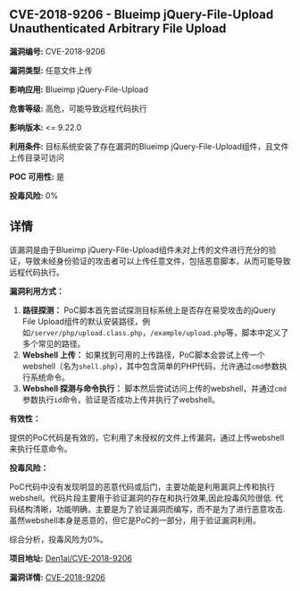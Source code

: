 ## CVE-2018-9206 - Blueimp jQuery-File-Upload Unauthenticated Arbitrary File Upload

**漏洞编号:** CVE-2018-9206

**漏洞类型:** 任意文件上传

**影响应用:** Blueimp jQuery-File-Upload

**危害等级:** 高危，可能导致远程代码执行

**影响版本:** <= 9.22.0

**利用条件:** 目标系统安装了存在漏洞的Blueimp jQuery-File-Upload组件，且文件上传目录可访问

**POC 可用性:** 是

**投毒风险:** 0%

## 详情

该漏洞是由于Blueimp jQuery-File-Upload组件未对上传的文件进行充分的验证，导致未经身份验证的攻击者可以上传任意文件，包括恶意脚本，从而可能导致远程代码执行。

**漏洞利用方式：**

1.  **路径探测：** PoC脚本首先尝试探测目标系统上是否存在易受攻击的jQuery File Upload组件的默认安装路径，例如`/server/php/upload.class.php`，`/example/upload.php`等，脚本中定义了多个常见的路径。
2.  **Webshell 上传：** 如果找到可用的上传路径，PoC脚本会尝试上传一个webshell（名为`shell.php`），其中包含简单的PHP代码，允许通过`cmd`参数执行系统命令。
3.  **Webshell 探测与命令执行：** 脚本然后尝试访问上传的webshell，并通过`cmd`参数执行`id`命令，验证是否成功上传并执行了webshell。

**有效性：**

提供的PoC代码是有效的，它利用了未授权的文件上传漏洞，通过上传webshell来执行任意命令。

**投毒风险：**

PoC代码中没有发现明显的恶意代码或后门，主要功能是利用漏洞上传和执行webshell。代码片段主要用于验证漏洞的存在和执行效果,因此投毒风险很低. 代码结构清晰，功能明确，主要是为了验证漏洞而编写，而不是为了进行恶意攻击. 虽然webshell本身是恶意的，但它是PoC的一部分，用于验证漏洞利用。

综合分析，投毒风险为0%。

**项目地址:** [Den1al/CVE-2018-9206](https://github.com/Den1al/CVE-2018-9206)

**漏洞详情:** [CVE-2018-9206](https://nvd.nist.gov/vuln/detail/CVE-2018-9206)